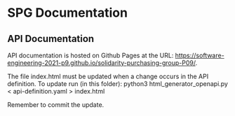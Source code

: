 # SPG Documentation

## API Documentation

API documentation is hosted on Github Pages at the URL: https://software-engineering-2021-p9.github.io/solidarity-purchasing-group-P09/.

The file index.html must be updated when a change occurs in the API definition.
To update run (in this folder): python3 html_generator_openapi.py < api-definition.yaml > index.html

Remember to commit the update.
